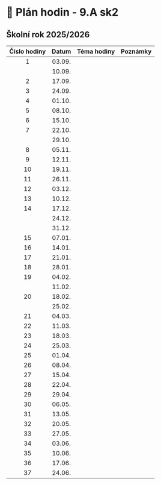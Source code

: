 # 📅 Plán hodin - 9.A sk2

## Školní rok 2025/2026

| Číslo hodiny | Datum | Téma hodiny | Poznámky |
| :----------: | :---: | :---------- | :------- |
|       1      | 03.09. |             |          |
|              | 10.09. |             |          |
|       2      | 17.09. |             |          |
|       3      | 24.09. |             |          |
|       4      | 01.10. |             |          |
|       5      | 08.10. |             |          |
|       6      | 15.10. |             |          |
|       7      | 22.10. |             |          |
|              | 29.10. |             |          |
|       8      | 05.11. |             |          |
|       9      | 12.11. |             |          |
|      10      | 19.11. |             |          |
|      11      | 26.11. |             |          |
|      12      | 03.12. |             |          |
|      13      | 10.12. |             |          |
|      14      | 17.12. |             |          |
|              | 24.12. |             |          |
|              | 31.12. |             |          |
|      15      | 07.01. |             |          |
|      16      | 14.01. |             |          |
|      17      | 21.01. |             |          |
|      18      | 28.01. |             |          |
|      19      | 04.02. |             |          |
|              | 11.02. |             |          |
|      20      | 18.02. |             |          |
|              | 25.02. |             |          |
|      21      | 04.03. |             |          |
|      22      | 11.03. |             |          |
|      23      | 18.03. |             |          |
|      24      | 25.03. |             |          |
|      25      | 01.04. |             |          |
|      26      | 08.04. |             |          |
|      27      | 15.04. |             |          |
|      28      | 22.04. |             |          |
|      29      | 29.04. |             |          |
|      30      | 06.05. |             |          |
|      31      | 13.05. |             |          |
|      32      | 20.05. |             |          |
|      33      | 27.05. |             |          |
|      34      | 03.06. |             |          |
|      35      | 10.06. |             |          |
|      36      | 17.06. |             |          |
|      37      | 24.06. |             |          |

